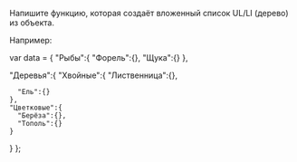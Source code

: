 Напишите функцию, которая создаёт вложенный список UL/LI (дерево) из объекта.

Например:

var data = {
  "Рыбы":{
    "Форель":{},
    "Щука":{}
  },

  "Деревья":{
    "Хвойные":{
      "Лиственница":{},

      "Ель":{}
    },
    "Цветковые":{
      "Берёза":{},
      "Тополь":{}
    }
  }
};
